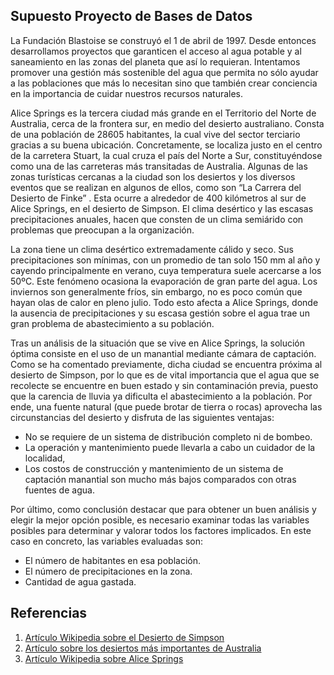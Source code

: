 
## Supuesto Proyecto de Bases de Datos

La Fundación Blastoise se construyó el 1 de abril de 1997. Desde entonces desarrollamos proyectos que garanticen el acceso al agua potable y al saneamiento en las zonas del planeta que así lo requieran. Intentamos promover una gestión más sostenible del agua que permita no sólo ayudar a las poblaciones que más lo necesitan sino que también crear conciencia en la importancia de cuidar nuestros recursos naturales. 

Alice Springs es la tercera ciudad más grande en el Territorio del Norte de Australia, cerca de la frontera sur, en medio del desierto australiano. Consta de una población de 28605 habitantes, la cual vive del sector terciario gracias a su buena ubicación. Concretamente, se localiza justo en el centro de la carretera Stuart, la cual cruza el país del Norte a Sur, constituyéndose como una de las carreteras más transitadas de Australia. 
Algunas de las zonas turísticas cercanas a la ciudad son los desiertos y los diversos eventos que se realizan en algunos de ellos, como son “La Carrera del Desierto de Finke” . Esta ocurre a alrededor de 400 kilómetros al sur de Alice Springs, en el desierto de Simpson. 
El clima desértico y las escasas precipitaciones anuales, hacen que consten de un clima semiárido con problemas que preocupan a la organización.

La zona tiene un clima desértico extremadamente cálido y seco. Sus precipitaciones son mínimas, con un promedio de tan solo 150 mm al año y cayendo principalmente en verano, cuya temperatura suele acercarse a los 50ºC. Este fenómeno ocasiona la evaporación de gran parte del agua. Los inviernos son generalmente fríos, sin embargo, no es poco común que hayan olas de calor en pleno julio.
Todo esto afecta a Alice Springs, donde la ausencia de precipitaciones y su escasa gestión sobre el agua trae un gran problema de abastecimiento a su población. 

Tras un análisis de la situación que se vive en Alice Springs, la solución óptima consiste en el uso de un manantial mediante cámara de captación. Como se ha comentado previamente, dicha ciudad se encuentra próxima al desierto de Simpson, por lo que es de vital importancia que el agua que se recolecte se encuentre en buen estado y sin contaminación previa, puesto que la carencia de lluvia ya dificulta el abastecimiento a la población. Por ende, una fuente natural (que puede brotar de tierra o rocas) aprovecha las circunstancias del desierto y disfruta de las siguientes ventajas:

- No se requiere de un sistema de distribución completo ni de bombeo.
- La operación y  mantenimiento puede llevarla a cabo un cuidador de la localidad,
- Los costos de construcción y mantenimiento de un sistema de captación manantial son mucho más bajos comparados con otras fuentes de agua.

Por último, como conclusión destacar que para obtener un buen análisis y elegir la mejor opción posible, es necesario examinar todas las variables posibles para determinar y valorar todos los factores implicados. En este caso en concreto, las variables evaluadas son:

- El número de habitantes en esa población.
- El número de precipitaciones en la zona.
- Cantidad de agua gastada.

## Referencias

1. [Artículo Wikipedia sobre el Desierto de Simpson](https://es.wikipedia.org/wiki/Desierto_de_Simpson#Clima)
2. [Artículo sobre los desiertos más importantes de Australia](http://www.econoce.com/los-desiertos-de-australia-mas-importantes/)
3. [Artículo Wikipedia sobre Alice Springs](https://es.wikipedia.org/wiki/Alice_Springs)

